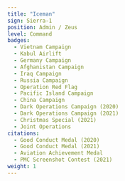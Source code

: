 ```yaml
---
title: "Iceman"
sign: Sierra-1
position: Admin / Zeus
level: Command
badges:
  - Vietnam Campaign
  - Kabul Airlift
  - Germany Campaign
  - Afghanistan Campaign
  - Iraq Campaign
  - Russia Campaign
  - Operation Red Flag
  - Pacific Island Campaign
  - China Campaign
  - Dark Operations Campaign (2020)
  - Dark Operations Campaign (2021)
  - Christmas Special (2021)
  - Joint Operations
citations:
  - Good Conduct Medal (2020)
  - Good Conduct Medal (2021)
  - Aviation Achievement Medal
  - PMC Screenshot Contest (2021)
weight: 1
---
```

